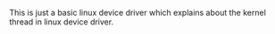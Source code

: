 This is just a basic linux device driver which explains about the kernel thread in linux device driver.
